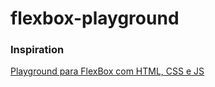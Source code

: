 # flexbox-playground


### Inspiration
[Playground para FlexBox com HTML, CSS e JS](https://www.youtube.com/watch?v=20NGfLWBI5Y)